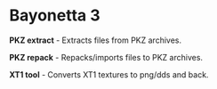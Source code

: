 # Bayonetta 3
**PKZ extract** - Extracts files from PKZ archives.

**PKZ repack** - Repacks/imports files to PKZ archives.

**XT1 tool** - Converts XT1 textures to png/dds and back.
